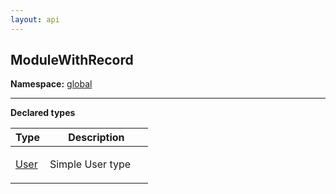 ```yaml
---
layout: api
---
```


<style>
.api-code {
    font-family: monospace;
    margin-bottom: 1rem;
}

/* Animate anchor when targetted
This make it easier to spot the anchor
when jumping to it */
@keyframes blink {
    0% {
        background-color: var(--nacara-api-blink-background-color, yellow);
        color: var(--nacara-api-blink-active-color, black);
    }
    100% {
        background-color: transparent;
        color: var(--nacara-api-blink-color, black);
    }
}
.api-code .property[id]:target,
.api-code a[id]:target {
    animation-name: blink;
    animation-direction: normal;
    animation-duration: 0.75s;
    animation-iteration-count: 2;
    animation-timing-function: ease;
    /* Make the background a bit bigger than the actual text */
    margin: -0.25rem;
    padding: 0.25rem;
}

/* Anchor position */
.api-code .property[id],
.api-code a[id] {
    scroll-margin-top: var(--nacara-api-scroll-margin-top);
}

/* .api-code pre {
    background-color: transparent;
}

.api-code .line {
    white-space: nowrap;
} */

/* Synthax highlighting */
.api-code .keyword {
    color: var(--nacara-api-keyword-color, #a626a4);
}

.api-code .property,
.api-code .property:hover {
    color: var(--nacara-api-property-color, #6669d7);
}

.api-code .type,
.api-code .type:hover {
    color: var(--nacara-api-type-color, #c18401);
}

/* Hover instruction */
.api-code .property:hover,
.api-code .type:hover {
    text-decoration: underline;
    cursor: pointer;
}

/*
    Documentation formatting
*/

.api-doc-summary {
    margin-top: 1rem;
    margin-bottom: 1rem;
}

dl.api-doc-record-fields {
    margin-left: 1rem;
}

dl.api-doc-record-fields dt:not(:first-child) {
    padding-top: 1rem;
    border-top: var(--nacara-api-separator-width, 2px) solid var(--nacara-api-separator-color, black);
}

dl.api-doc-record-fields dd {
    margin-top: 1rem;
    margin-bottom: 1rem;
}
</style>

<h2 class="title is-3">ModuleWithRecord</h2>

<p><div><strong>Namespace:</strong> <a href="/test-project/reference/TestProject/global.html">global</a></div></p>



<hr>

<p class="is-size-5"><strong>Declared types</strong></p>




<table class="table is-bordered docs-modules"><thead><tr><th width="25%">Type</th><th width="75%">Description</th></tr></thead><tbody><tr><td><a href="/test-project/reference/TestProject/modulewithrecord-user.html">User</a></td><td>

Simple User type

</td></tr></tbody></table>

